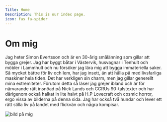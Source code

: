 ```yaml
---
Title: Home
Description: This is our index page.
icon: fas fa-spider
---
```


Om mig
==========================

Jag heter Simon Evertsson och är en 30-årig smålänning som gillar att bygga grejer. Jag har byggt båtar i Västervik, husvagnar i Tenhult och möbler i Lammhult och nu försöker jag lära mig att bygga immateriella saker. Så mycket bättre för liv och lem, har jag insett, än att hålla på med livsfarliga maskiner hela tiden. Det har verkligen sin charm, men jag gillar generellt mina extremiteter. Förutom detta så läser jag grejer ibland och är för närvarande rätt insnöad på Nick Lands och CCRUs 90-talstexter och har därigenom också halkat in lite halvt på H.P Lovecraft och cosmic horror, ergo vissa av bilderna på denna sida. Jag har också två hundar och lever ett rätt stilla liv på landet med flickvän och några kompisar.   

![bild på mig](image/me.jpg "me")
